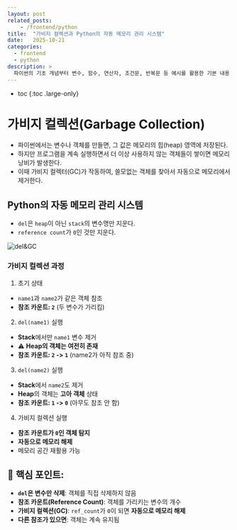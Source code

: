 ```yaml
---
layout: post
related_posts:
    - /frontend/python
title:  "가비지 컬렉션과 Python의 자동 메모리 관리 시스템"
date:   2025-10-21
categories:
  - frontend
  - python
description: >
  파이썬의 기초 개념부터 변수, 함수, 연산자, 조건문, 반복문 등 예시를 활용한 기본 내용 정리
---
```

* toc
{:toc .large-only}

# 가비지 컬렉션(Garbage Collection)
* 파이썬에서는 변수나 객체를 만들면, 그 값은 메모리의 힙(heap) 영역에 저장된다. 
* 하지만 프로그램을 계속 실행하면서 더 이상 사용하지 않는 객체들이 쌓이면 메모리 낭비가 발생한다. 
* 이때 가비지 컬렉터(GC)가 작동하여, 쓸모없는 객체를 찾아서 자동으로 메모리에서 제거한다.

## Python의 자동 메모리 관리 시스템
* `del`은 `heap`이 아닌 `stack`의 변수명만 지운다.
* `reference count`가 `0`인 것만 지운다.

![del&GC](https://github.com/user-attachments/assets/a92c17af-6557-49ba-a462-12b0e4765a08)
### 가비지 컬렉션 과정
1. 초기 상태
  * `name1`과 `name2`가 같은 객체 참조
  * **참조 카운트: `2`** (두 변수가 가리킴)

2. `del(name1)` 실행
  * **Stack**에서만 `name1` 변수 제거
  * ⚠️ **Heap의 객체는 여전히 존재**
  * **참조 카운트: `2` -> `1`** (name2가 아직 참조 중)

3. `del(name2)` 실행
  * **Stack**에서 `name2`도 제거
  * **Heap**의 객체는 **고아 객체** 상태
  * **참조 카운트: `1` -> `0`** (아무도 참조 안 함)

4. 가비지 컬렉션 실행
  * **참조 카운트가 `0`인 객체 탐지**
  * **자동으로 메모리 해제**
  * 메모리 공간 재활용 가능

## 🔑 핵심 포인트:
* **`del`은 변수만 삭제**: 객체를 직접 삭제하지 않음
* **참조 카운트(Reference Count)**: 객체를 가리키는 변수의 개수
* **가비지 컬렉션(GC)**: `ref_count`가 `0`이 되면 **자동으로 메모리 해제**
* **다른 참조가 있으면**: 객체는 계속 유지됨